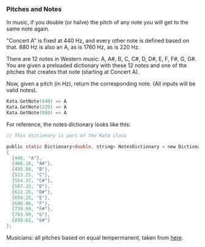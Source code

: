 ### Pitches and Notes

In music, if you double (or halve) the pitch of any note you will get to the same note again.

"Concert A" is fixed at 440 Hz, and every other note is defined based on that. 880 Hz is also an A, as is 1760 Hz, as is 220 Hz.

There are 12 notes in Western music: A, A#, B, C, C#, D, D#, E, F, F#, G, G#. You are given a preloaded dictionary with these 12 notes and one of the pitches that creates that note (starting at Concert A).

Now, given a pitch (in Hz), return the corresponding note. (All inputs will be valid notes).
```c
Kata.GetNote(440) => A
Kata.GetNote(220) => A
Kata.GetNote(880) => A
```
For reference, the notes dictionary looks like this:
```c
// This dictionary is part of the Kata class

public static Dictionary<double, string> NotesDictionary = new Dictionary<double, string>()
{
  {440, "A"},
  {466.16, "A#"},
  {493.88, "B"},
  {523.25, "C"},
  {554.37, "C#"},
  {587.33, "D"},
  {622.25, "D#"},
  {659.25, "E"},
  {698.46, "F"},
  {739.99, "F#"},
  {783.99, "G"},
  {830.61, "G#"}
};
```
Musicians: all pitches based on equal tempermanent, taken from [here](http://pages.mtu.edu/~suits/notefreqs.html).

